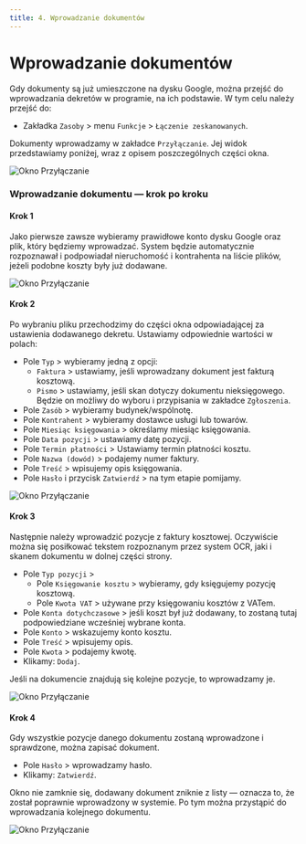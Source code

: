 ```yaml
---
title: 4. Wprowadzanie dokumentów
---
```


# Wprowadzanie dokumentów

Gdy dokumenty są już umieszczone na dysku Google, można przejść do wprowadzania dekretów w programie, na ich podstawie. W tym celu należy przejść do:

- Zakładka `Zasoby` > menu `Funkcje` > `Łączenie zeskanowanych`.

Dokumenty wprowadzamy w zakładce `Przyłączanie`. Jej widok przedstawiamy poniżej, wraz z opisem poszczególnych części okna.

![Okno Przyłączanie](oknoprzylaczania.png)

### Wprowadzanie dokumentu — krok po kroku

#### Krok 1

Jako pierwsze zawsze wybieramy prawidłowe konto dysku Google oraz plik, który będziemy wprowadzać. System będzie automatycznie rozpoznawał i podpowiadał nieruchomość i kontrahenta na liście plików, jeżeli podobne koszty były już dodawane.

![Okno Przyłączanie](dodaniedoku1.gif)

#### Krok 2

Po wybraniu pliku przechodzimy do części okna odpowiadającej za ustawienia dodawanego dekretu. Ustawiamy odpowiednie wartości w polach:

- Pole `Typ` > wybieramy jedną z opcji:
    - `Faktura` > ustawiamy, jeśli wprowadzany dokument jest fakturą kosztową.
    - `Pismo` > ustawiamy, jeśli skan dotyczy dokumentu nieksięgowego. Będzie on możliwy do wyboru i przypisania w zakładce `Zgłoszenia`.
- Pole `Zasób` > wybieramy budynek/wspólnotę.
- Pole `Kontrahent` > wybieramy dostawce usługi lub towarów.
- Pole `Miesiąc księgowania` > określamy miesiąc księgowania. 
- Pole `Data pozycji` > ustawiamy datę pozycji.
- Pole `Termin płatności` > Ustawiamy termin płatności kosztu.
- Pole `Nazwa (dowód)` > podajemy numer faktury.
- Pole `Treść` > wpisujemy opis księgowania.
- Pole `Hasło` i przycisk `Zatwierdź` > na tym etapie pomijamy.

![Okno Przyłączanie](dodaniedoku2.gif)

#### Krok 3

Następnie należy wprowadzić pozycje z faktury kosztowej. Oczywiście można się posiłkować tekstem rozpoznanym przez system OCR, jaki i skanem dokumentu w dolnej części strony.

- Pole `Typ pozycji` >
    - Pole `Księgowanie kosztu` > wybieramy, gdy księgujemy pozycję kosztową.
    - Pole `Kwota VAT` > używane przy księgowaniu kosztów z VATem.
- Pole `Konta dotychczasowe` > jeśli koszt był już dodawany, to zostaną tutaj podpowiedziane wcześniej wybrane konta.
- Pole `Konto` > wskazujemy konto kosztu.
- Pole `Treść` > wpisujemy opis.
- Pole `Kwota` > podajemy kwotę.
- Klikamy: `Dodaj`.

Jeśli na dokumencie znajdują się kolejne pozycje, to wprowadzamy je.

![Okno Przyłączanie](dodaniedoku3.gif)

#### Krok 4

Gdy wszystkie pozycje danego dokumentu zostaną wprowadzone i sprawdzone, można zapisać dokument.

- Pole `Hasło` > wprowadzamy hasło.
- Klikamy: `Zatwierdź`.

Okno nie zamknie się, dodawany dokument zniknie z listy — oznacza to, że został poprawnie wprowadzony w systemie. Po tym można przystąpić do wprowadzania kolejnego dokumentu.

![Okno Przyłączanie](dodaniedoku4.gif)
